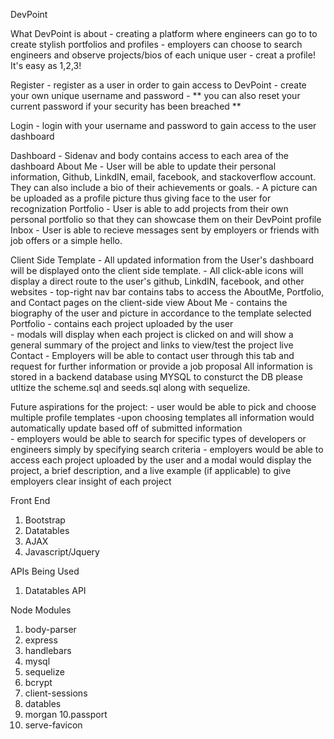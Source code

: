 DevPoint 

What DevPoint is about
	- creating a platform where engineers can go to to create stylish portfolios and profiles
	- employers can choose to search engineers and observe projects/bios of each unique user
	- creat a profile! It's easy as 1,2,3!

Register
	- register as a user in order to gain access to DevPoint
		- create your own unique username and password 
		- ** you can also reset your current password if your security has been breached ** 

Login
	- login with your username and password to gain access to the user dashboard

Dashboard
	- Sidenav and body contains access to each area of the dashboard
		About Me
			- User will be able to update their personal information, Github, LinkdIN, email, facebook, and stackoverflow account. They can also include a bio of their achievements or goals. 
			- A picture can be uploaded as a profile picture thus giving face to the user for recognization
		Portfolio 
			- User is able to add projects from their own personal portfolio so that they can showcase them on their DevPoint profile
		Inbox
			- User is able to recieve messages sent by employers or friends with job offers or a simple hello.

Client Side Template
	- All updated information from the User's dashboard will be displayed onto the client side template.
		- All click-able icons will display a direct route to the user's github, LinkdIN, facebook, and other websites
		- top-right nav bar contains tabs to access the AboutMe, Portfolio, and Contact pages on the client-side view
			About Me
				- contains the biography of the user and picture in accordance to the template selected
			Portfolio
				- contains each project uploaded by the user	
					- modals will display when each project is clicked on and will show a general summary of the project and links to view/test the project live
			Contact
				- Employers will be able to contact user through this tab and request for further information or provide a job proposal
All information is stored in a backend database using MYSQL to consturct the DB please utltize the scheme.sql and seeds.sql along with sequelize.

Future aspirations for the project: 
	- user would be able to pick and choose multiple profile templates 
		-upon choosing templates all information would automatically update based off of submitted information		
	- employers would be able to search for specific types of developers or engineers simply by specifying search criteria 
	- employers would be able to access each project uploaded by the user and a modal would display the project, a brief description, and a live example (if applicable) to give employers clear insight of each project


Front End 
1. Bootstrap
2. Datatables
3. AJAX
4. Javascript/Jquery


APIs Being Used 
1. Datatables API

Node Modules
1. body-parser
2. express
3. handlebars
4. mysql
5. sequelize
6. bcrypt
7. client-sessions
8. datables
9. morgan
10.passport
11. serve-favicon




